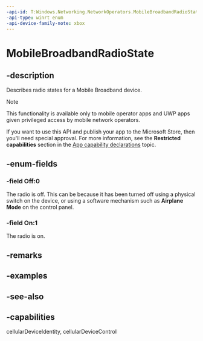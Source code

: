 ```yaml
---
-api-id: T:Windows.Networking.NetworkOperators.MobileBroadbandRadioState
-api-type: winrt enum
-api-device-family-note: xbox
---
```


<!-- Enumeration syntax
public enum Windows.Networking.NetworkOperators.MobileBroadbandRadioState : int
-->

# MobileBroadbandRadioState

## -description
Describes radio states for a Mobile Broadband device.

> [!NOTE]
> This functionality is available only to mobile operator apps and UWP apps given privileged access by mobile network operators.
> 
> If you want to use this API and publish your app to the Microsoft Store, then you'll need special approval. For more information, see the **Restricted capabilities** section in the [App capability declarations](/windows/uwp/packaging/app-capability-declarations#restricted-capabilities) topic. 

## -enum-fields
### -field Off:0
The radio is off. This can be because it has been turned off using a physical switch on the device, or using a software mechanism such as **Airplane Mode** on the control panel.

### -field On:1
The radio is on.


## -remarks

## -examples

## -see-also
## -capabilities
cellularDeviceIdentity, cellularDeviceControl
